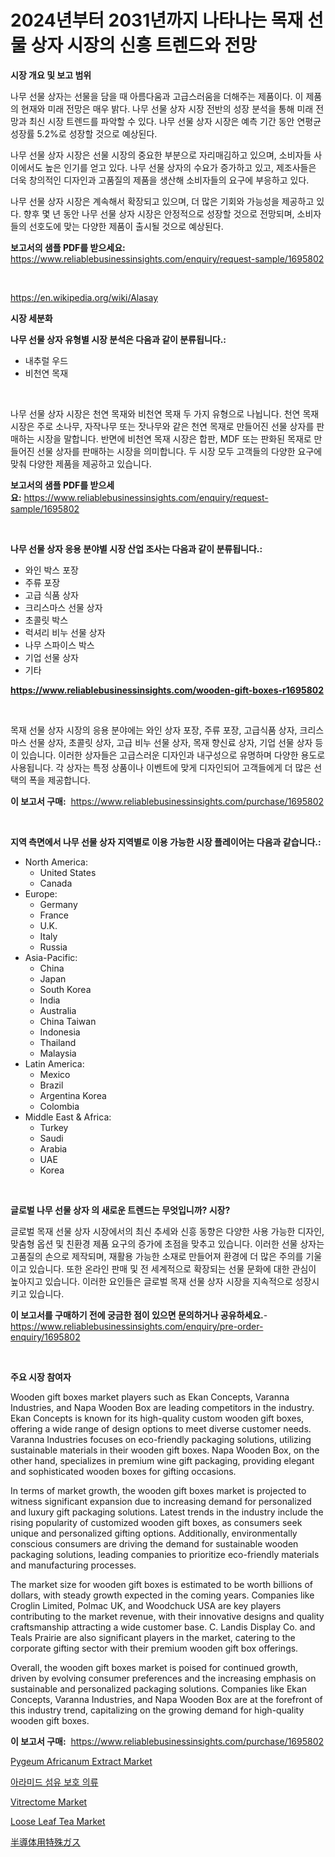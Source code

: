 <p><h1>2024년부터 2031년까지 나타나는 목재 선물 상자 시장의 신흥 트렌드와 전망</h1></p><p><strong>시장 개요 및 보고 범위</strong></p>
<p><p>나무 선물 상자는 선물을 담을 때 아름다움과 고급스러움을 더해주는 제품이다. 이 제품의 현재와 미래 전망은 매우 밝다. 나무 선물 상자 시장 전반의 성장 분석을 통해 미래 전망과 최신 시장 트렌드를 파악할 수 있다. 나무 선물 상자 시장은 예측 기간 동안 연평균 성장률 5.2%로 성장할 것으로 예상된다.</p><p>나무 선물 상자 시장은 선물 시장의 중요한 부분으로 자리매김하고 있으며, 소비자들 사이에서도 높은 인기를 얻고 있다. 나무 선물 상자의 수요가 증가하고 있고, 제조사들은 더욱 창의적인 디자인과 고품질의 제품을 생산해 소비자들의 요구에 부응하고 있다.</p><p>나무 선물 상자 시장은 계속해서 확장되고 있으며, 더 많은 기회와 가능성을 제공하고 있다. 향후 몇 년 동안 나무 선물 상자 시장은 안정적으로 성장할 것으로 전망되며, 소비자들의 선호도에 맞는 다양한 제품이 출시될 것으로 예상된다.</p></p>
<p><strong>보고서의 샘플 PDF를 받으세요:</strong> <a href="https://www.reliablebusinessinsights.com/enquiry/request-sample/1695802">https://www.reliablebusinessinsights.com/enquiry/request-sample/1695802</a></p>
<p>&nbsp;</p>
<p><a href="https://en.wikipedia.org/wiki/Alasay">https://en.wikipedia.org/wiki/Alasay</a></p>
<p><strong>시장 세분화</strong></p>
<p><strong>나무 선물 상자 유형별 시장 분석은 다음과 같이 분류됩니다.:</strong></p>
<p><ul><li>내추럴 우드</li><li>비천연 목재</li></ul></p>
<p>&nbsp;</p>
<p><p>나무 선물 상자 시장은 천연 목재와 비천연 목재 두 가지 유형으로 나뉩니다. 천연 목재 시장은 주로 소나무, 자작나무 또는 잣나무와 같은 천연 목재로 만들어진 선물 상자를 판매하는 시장을 말합니다. 반면에 비천연 목재 시장은 합판, MDF 또는 판화된 목재로 만들어진 선물 상자를 판매하는 시장을 의미합니다. 두 시장 모두 고객들의 다양한 요구에 맞춰 다양한 제품을 제공하고 있습니다.</p></p>
<p><strong>보고서의 샘플 PDF를 받으세요:</strong>&nbsp;<a href="https://www.reliablebusinessinsights.com/enquiry/request-sample/1695802">https://www.reliablebusinessinsights.com/enquiry/request-sample/1695802</a></p>
<p>&nbsp;</p>
<p><strong> 나무 선물 상자 응용 분야별 시장 산업 조사는 다음과 같이 분류됩니다.:</strong></p>
<p><ul><li>와인 박스 포장</li><li>주류 포장</li><li>고급 식품 상자</li><li>크리스마스 선물 상자</li><li>초콜릿 박스</li><li>럭셔리 비누 선물 상자</li><li>나무 스파이스 박스</li><li>기업 선물 상자</li><li>기타</li></ul></p>
<p><strong><a href="https://www.reliablebusinessinsights.com/wooden-gift-boxes-r1695802">https://www.reliablebusinessinsights.com/wooden-gift-boxes-r1695802</a></strong></p>
<p>&nbsp;</p>
<p><p>목재 선물 상자 시장의 응용 분야에는 와인 상자 포장, 주류 포장, 고급식품 상자, 크리스마스 선물 상자, 초콜릿 상자, 고급 비누 선물 상자, 목재 향신료 상자, 기업 선물 상자 등이 있습니다. 이러한 상자들은 고급스러운 디자인과 내구성으로 유명하며 다양한 용도로 사용됩니다. 각 상자는 특정 상품이나 이벤트에 맞게 디자인되어 고객들에게 더 많은 선택의 폭을 제공합니다.</p></p>
<p><strong>이 보고서 구매:</strong>&nbsp; <a href="https://www.reliablebusinessinsights.com/purchase/1695802">https://www.reliablebusinessinsights.com/purchase/1695802</a></p>
<p>&nbsp;</p>
<p><strong>지역 측면에서 나무 선물 상자 지역별로 이용 가능한 시장 플레이어는 다음과 같습니다.:</strong></p>
<p><ul>
    <li>
        North America:
        <ul>
            <li>United States</li>
            <li>Canada</li>
        </ul>
    </li>
    <li>
        Europe:
        <ul>
            <li>Germany</li>
            <li>France</li>
            <li>U.K.</li>
            <li>Italy</li>
            <li>Russia</li>
        </ul>
    </li>
    <li>
        Asia-Pacific:
        <ul>
            <li>China</li>
            <li>Japan</li>
            <li>South Korea</li>
            <li>India</li>
            <li>Australia</li>
            <li>China Taiwan</li>
            <li>Indonesia</li>
            <li>Thailand</li>
            <li>Malaysia</li>
        </ul>
    </li>
    <li>
        Latin America:
        <ul>
            <li>Mexico</li>
            <li>Brazil</li>
            <li>Argentina Korea</li>
            <li>Colombia</li>
        </ul>
    </li>
    <li>
        Middle East & Africa:
        <ul>
            <li>Turkey</li>
            <li>Saudi</li>
            <li>Arabia</li>
            <li>UAE</li>
            <li>Korea</li>
        </ul>
    </li>
    </ul></p>
<p>&nbsp;</p>
<p><strong>글로벌 나무 선물 상자 의 새로운 트렌드는 무엇입니까? 시장?</strong></p>
<p><p>글로벌 목재 선물 상자 시장에서의 최신 추세와 신흥 동향은 다양한 사용 가능한 디자인, 맞춤형 옵션 및 친환경 제품 요구의 증가에 초점을 맞추고 있습니다. 이러한 선물 상자는 고품질의 손으로 제작되며, 재활용 가능한 소재로 만들어져 환경에 더 많은 주의를 기울이고 있습니다. 또한 온라인 판매 및 전 세계적으로 확장되는 선물 문화에 대한 관심이 높아지고 있습니다. 이러한 요인들은 글로벌 목재 선물 상자 시장을 지속적으로 성장시키고 있습니다.</p></p>
<p><strong>이 보고서를 구매하기 전에 궁금한 점이 있으면 문의하거나 공유하세요.</strong>- <a href="https://www.reliablebusinessinsights.com/enquiry/pre-order-enquiry/1695802">https://www.reliablebusinessinsights.com/enquiry/pre-order-enquiry/1695802</a></p>
<p>&nbsp;</p>
<p><strong>주요 시장 참여자</strong></p>
<p><p>Wooden gift boxes market players such as Ekan Concepts, Varanna Industries, and Napa Wooden Box are leading competitors in the industry. Ekan Concepts is known for its high-quality custom wooden gift boxes, offering a wide range of design options to meet diverse customer needs. Varanna Industries focuses on eco-friendly packaging solutions, utilizing sustainable materials in their wooden gift boxes. Napa Wooden Box, on the other hand, specializes in premium wine gift packaging, providing elegant and sophisticated wooden boxes for gifting occasions.</p><p>In terms of market growth, the wooden gift boxes market is projected to witness significant expansion due to increasing demand for personalized and luxury gift packaging solutions. Latest trends in the industry include the rising popularity of customized wooden gift boxes, as consumers seek unique and personalized gifting options. Additionally, environmentally conscious consumers are driving the demand for sustainable wooden packaging solutions, leading companies to prioritize eco-friendly materials and manufacturing processes.</p><p>The market size for wooden gift boxes is estimated to be worth billions of dollars, with steady growth expected in the coming years. Companies like Croglin Limited, Polmac UK, and Woodchuck USA are key players contributing to the market revenue, with their innovative designs and quality craftsmanship attracting a wide customer base. C. Landis Display Co. and Teals Prairie are also significant players in the market, catering to the corporate gifting sector with their premium wooden gift box offerings.</p><p>Overall, the wooden gift boxes market is poised for continued growth, driven by evolving consumer preferences and the increasing emphasis on sustainable and personalized packaging solutions. Companies like Ekan Concepts, Varanna Industries, and Napa Wooden Box are at the forefront of this industry trend, capitalizing on the growing demand for high-quality wooden gift boxes.</p></p>
<p><strong>이 보고서 구매:</strong>&nbsp;&nbsp;<a href="https://www.reliablebusinessinsights.com/purchase/1695802">https://www.reliablebusinessinsights.com/purchase/1695802</a></p>
<p><p><a href="https://github.com/shotows/Market-Research-Report-List-3/blob/main/pygeum-africanum-extract-market.md">Pygeum Africanum Extract Market</a></p><p><a href="https://github.com/DavidRobb19/Market-Research-Report-List-1/blob/main/7286844163662.md">아라미드 섬유 보호 의류</a></p><p><a href="https://issuu.com/reportprime-2/docs/vitrectome-market-size-2030.pptx">Vitrectome Market</a></p><p><a href="https://github.com/beatblasta/Market-Research-Report-List-4/blob/main/loose-leaf-tea-market.md">Loose Leaf Tea Market</a></p><p><a href="https://github.com/JoanaNitzsche/Market-Research-Report-List-1/blob/main/3011512153220.md">半導体用特殊ガス</a></p></p>